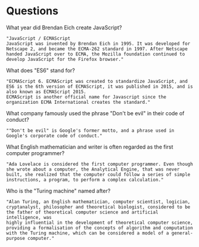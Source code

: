 # Questions

What year did Brendan Eich create JavaScript?

```
"JavaScript / ECMAScript
JavaScript was invented by Brendan Eich in 1995. It was developed for Netscape 2, and became the ECMA-262 standard in 1997. After Netscape handed JavaScript over to ECMA, the Mozilla foundation continued to develop JavaScript for the Firefox browser."
```

What does "ES6" stand for?

```
"ECMAScript 6. ECMAScript was created to standardize JavaScript, and ES6 is the 6th version of ECMAScript, it was published in 2015, and is also known as ECMAScript 2015. 
ECMAScript is another official name for Javascript since the organization ECMA International creates the standard."
```

What company famously used the phrase "Don't be evil" in their code of conduct?

```
""Don't be evil" is Google's former motto, and a phrase used in Google's corporate code of conduct."
```

What English mathematician and writer is often regarded as the first computer programmer?

```
"Ada Lovelace is considered the first computer programmer. Even though she wrote about a computer, the Analytical Engine, that was never built, she realized that the computer could follow a series of simple instructions, a program, to perform a complex calculation."
```

Who is the "Turing machine" named after?

```
"Alan Turing, an English mathematician, computer scientist, logician, cryptanalyst, philosopher and theoretical biologist, considered to be the father of theoretical computer science and artificial intelligence, was 
highly influential in the development of theoretical computer science, providing a formalisation of the concepts of algorithm and computation with the Turing machine, which can be considered a model of a general-purpose computer."
```
